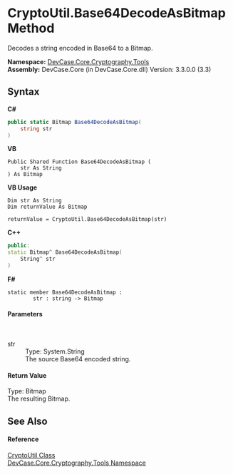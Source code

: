 # CryptoUtil.Base64DecodeAsBitmap Method 
 

Decodes a string encoded in Base64 to a Bitmap.

**Namespace:**&nbsp;<a href="N_DevCase_Core_Cryptography_Tools">DevCase.Core.Cryptography.Tools</a><br />**Assembly:**&nbsp;DevCase.Core (in DevCase.Core.dll) Version: 3.3.0.0 (3.3)

## Syntax

**C#**<br />
``` C#
public static Bitmap Base64DecodeAsBitmap(
	string str
)
```

**VB**<br />
``` VB
Public Shared Function Base64DecodeAsBitmap ( 
	str As String
) As Bitmap
```

**VB Usage**<br />
``` VB Usage
Dim str As String
Dim returnValue As Bitmap

returnValue = CryptoUtil.Base64DecodeAsBitmap(str)
```

**C++**<br />
``` C++
public:
static Bitmap^ Base64DecodeAsBitmap(
	String^ str
)
```

**F#**<br />
``` F#
static member Base64DecodeAsBitmap : 
        str : string -> Bitmap 

```


#### Parameters
&nbsp;<dl><dt>str</dt><dd>Type: System.String<br />The source Base64 encoded string.</dd></dl>

#### Return Value
Type: Bitmap<br />The resulting Bitmap.

## See Also


#### Reference
<a href="T_DevCase_Core_Cryptography_Tools_CryptoUtil">CryptoUtil Class</a><br /><a href="N_DevCase_Core_Cryptography_Tools">DevCase.Core.Cryptography.Tools Namespace</a><br />
